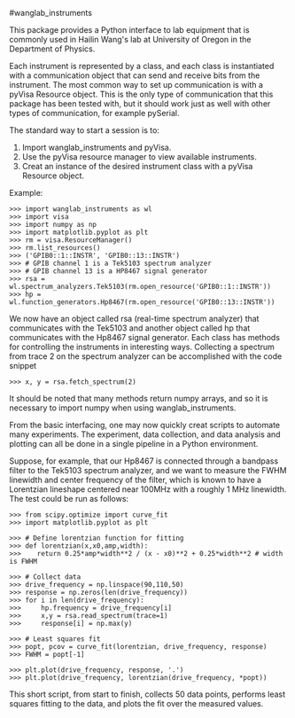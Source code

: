 #wanglab_instruments

This package provides a Python interface to lab equipment that is commonly
used in Hailin Wang's lab at University of Oregon in the Department of
Physics.  

Each instrument is represented by a class, and each class is
instantiated with a communication object that can send and receive bits from
the instrument.  The most common way to set up communication is with a pyVisa
Resource object.  This is the only type of communication that this package has
been tested with, but it should work just as well with other types of
communication, for example pySerial.

The standard way to start a session is to:
1. Import wanglab_instruments and pyVisa.
2. Use the pyVisa resource manager to view available instruments.
3. Creat an instance of the desired instrument class with a pyVisa
    Resource object.

Example:

    >>> import wanglab_instruments as wl
    >>> import visa
    >>> import numpy as np
    >>> import matplotlib.pyplot as plt
    >>> rm = visa.ResourceManager()
    >>> rm.list_resources()
    >>> ('GPIB0::1::INSTR', 'GPIB0::13::INSTR')
    >>> # GPIB channel 1 is a Tek5103 spectrum analyzer
    >>> # GPIB channel 13 is a HP8467 signal generator
    >>> rsa = wl.spectrum_analyzers.Tek5103(rm.open_resource('GPIB0::1::INSTR'))
    >>> hp = wl.function_generators.Hp8467(rm.open_resource('GPIB0::13::INSTR'))

We now have an object called rsa (real-time spectrum analyzer) that
communicates with the Tek5103 and another object called hp that communicates
with the Hp8467 signal generator.  Each class has methods for controlling the
instruments in interesting ways.  Collecting a spectrum from trace 2 on the
spectrum analyzer can be accomplished with the code snippet

    >>> x, y = rsa.fetch_spectrum(2)

It should be noted that many methods return numpy arrays, and so it is
necessary to import numpy when using wanglab_instruments.

From the basic interfacing, one may now quickly creat scripts to automate many
experiments.  The experiment, data collection, and data analysis and plotting
can all be done in a single pipeline in a Python environment.  

Suppose, for example, that our Hp8467 is connected through a bandpass filter
to the Tek5103 spectrum analyzer, and we want to measure the FWHM linewidth
and center frequency of the filter, which is known to have a Lorentzian
lineshape centered near 100MHz with a roughly 1 MHz linewidth.  The test could
be run as follows:

    >>> from scipy.optimize import curve_fit
    >>> import matplotlib.pyplot as plt
   
    >>> # Define lorentzian function for fitting
    >>> def lorentzian(x,x0,amp,width):
    >>>    return 0.25*amp*width**2 / (x - x0)**2 + 0.25*width**2 # width is FWHM
   
    >>> # Collect data
    >>> drive_frequency = np.linspace(90,110,50)
    >>> response = np.zeros(len(drive_frequency))
    >>> for i in len(drive_frequency):
    >>>     hp.frequency = drive_frequency[i]
    >>>     x,y = rsa.read_spectrum(trace=1)
    >>>     response[i] = np.max(y)
   
    >>> # Least squares fit
    >>> popt, pcov = curve_fit(lorentzian, drive_frequency, response)
    >>> FWHM = popt[-1]

    >>> plt.plot(drive_frequency, response, '.')
    >>> plt.plot(drive_frequency, lorentzian(drive_frequency, *popt))

This short script, from start to finish, collects 50 data points, performs
least squares fitting to the data, and plots the fit over the measured values.  

